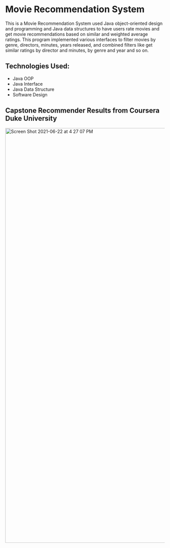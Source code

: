 # Movie Recommendation System

This is a Movie Recommendation System used Java object-oriented design and programming and Java data structures to have users rate movies and 
get movie recommendations based on similar and weighted average ratings. This program implemented various interfaces to filter movies by genre,
directors, minutes, years released, and combined filters like get similar ratings by director and minutes, by genre and year and so on. 

## Technologies Used: 
- Java OOP
- Java Interface
- Java Data Structure
- Software Design

## Capstone Recommender Results from Coursera Duke University
<img width="1309" alt="Screen Shot 2021-06-22 at 4 27 07 PM" src="https://user-images.githubusercontent.com/53241017/123012937-0d715700-d378-11eb-9870-b538c8bb7d82.png">

